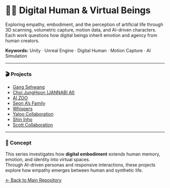 # 🧍‍♂️ Digital Human & Virtual Beings  
Exploring empathy, embodiment, and the perception of artificial life through 3D scanning, volumetric capture, motion data, and AI-driven characters.  
Each work questions how digital beings inherit emotion and agency from human creators.

**Keywords:** Unity · Unreal Engine · Digital Human · Motion Capture · AI Simulation

---

### 🎬 Projects  
- [Gang Sehwang](./Gang_Sehwang/README.md)  
- [Choi JungHoon (JANNABI AI)](./Choi_JungHoon_JANNABI_AI/README.md)  
- [AI ZOO](./AI_ZOO/README.md)  
- [Seon A’s Family](./SeonA_Family/README.md)  
- [Whispers](./Whispers/README.md)  
- [Yaloo Collaboration](./Yaloo_Collaboration/README.md)  
- [Shin Inho](./Shin_Inho/README.md)  
- [Scott Collaboration](./Scott_Collaboration/README.md)  

---

### 🧩 Concept  
This series investigates how **digital embodiment** extends human memory, emotion, and identity into virtual spaces.  
Through AI-driven personas and responsive interactions, these projects explore how empathy emerges between human and synthetic life.

[← Back to Main Repository](https://github.com/reusahn/Unity-Unreal-Interaction-Research/tree/main)

